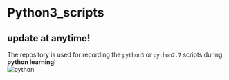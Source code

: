 # Python3_scripts
## update at anytime!
The repository is used for recording the `python3` or `python2.7` scripts during **python learning**!  
![python](https://zh.wikipedia.org/wiki/File:Python-logo-notext.svg "python logo")
